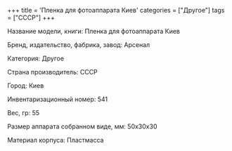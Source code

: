 +++
title = 'Пленка для фотоаппарата Киев'
categories = ["Другое"]
tags = ["СССР"]
+++

Название модели, книги: Пленка для фотоаппарата Киев

Бренд, издательство, фабрика, завод: Арсенал

Категория: Другое

Страна производитель: СССР

Город: Киев

Инвентаризационный номер: 541

Вес, гр: 55

Размер аппарата  собранном виде, мм: 50х30х30

Материал корпуса: Пластмасса

